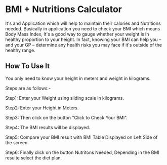 # BMI + Nutritions Calculator

It's and Application which will help to maintain their calories and Nutritions needed. Basically in application you need to check your BMI which means Body Mass Index, It's a good way to gauge whether your weight is in healthy proportion to your height. In fact, knowing your BMI can help you – and your GP – determine any health risks you may face if it's outside of the healthy range.


## How To Use It

You only need to know your height in meters and weight in kilograms.

Steps are as follows:-

Step1: Enter your Weight using sliding scale in kilograms.

Step2: Enter your Height in Meters.

Step3: Then click on the button "Click to Check Your BMI".

Step4: The BMI results will be displayed. 

Step5: Compare your BMI result with BMI Table Displayed on Left Side of the screen.

Step6: Finally click on the button Nutritons Needed, Depending in the BMI resulte select the diet plan. 
